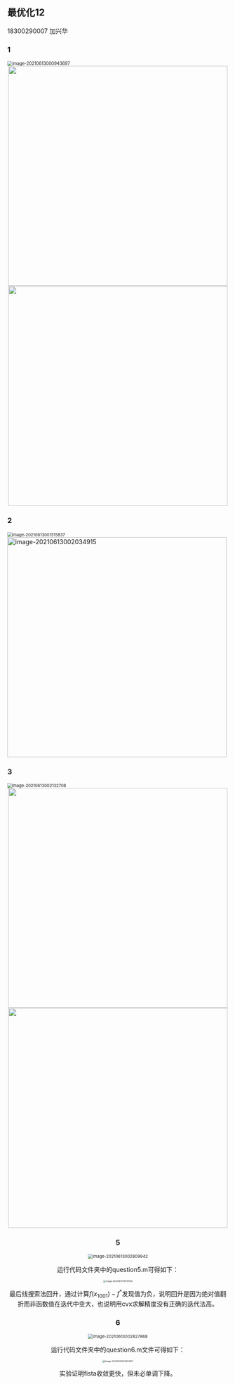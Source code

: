 ## 最优化12

18300290007 加兴华

### 1

<img src="../../../Typora%E5%9B%BE%E7%89%87%E7%BC%93%E5%AD%98/image-20210613000943697.png" alt="image-20210613000943697" style="zoom:70%;" />



<center class="half">
    <img src="../../../Typora%E5%9B%BE%E7%89%87%E7%BC%93%E5%AD%98/image-20210613001732488.png" width="500"/>
    <img src="../../../Typora%E5%9B%BE%E7%89%87%E7%BC%93%E5%AD%98/image-20210613001806170.png" width="500"/>
</center>



### 2

<img src="../../../Typora%E5%9B%BE%E7%89%87%E7%BC%93%E5%AD%98/image-20210613001515837.png" alt="image-20210613001515837" style="zoom:67%;" />



<img src="../../../Typora%E5%9B%BE%E7%89%87%E7%BC%93%E5%AD%98/image-20210613002034915.png" alt="image-20210613002034915" width=500 />

### 3

<img src="../../../Typora%E5%9B%BE%E7%89%87%E7%BC%93%E5%AD%98/image-20210613002132708.png" alt="image-20210613002132708" style="zoom:67%;" />

<center class='half''> 
	<img src='../../../Typora%E5%9B%BE%E7%89%87%E7%BC%93%E5%AD%98/image-20210613002113860.png' width=500/>
	<img src='../../../Typora%E5%9B%BE%E7%89%87%E7%BC%93%E5%AD%98/image-20210613002150492.png' width=500/>


### 5

<img src="../../../Typora%E5%9B%BE%E7%89%87%E7%BC%93%E5%AD%98/image-20210613002809942.png" alt="image-20210613002809942" style="zoom:67%;" />

运行代码文件夹中的question5.m可得如下：

<img src="../../../Typora%E5%9B%BE%E7%89%87%E7%BC%93%E5%AD%98/image-20210613115741126.png" alt="image-20210613115741126" style="zoom:35%;" />

最后线搜索法回升，通过计算$f(x_{1001})-f^*$发现值为负，说明回升是因为绝对值翻折而非函数值在迭代中变大，也说明用cvx求解精度没有正确的迭代法高。

### 6

<img src="../../../Typora%E5%9B%BE%E7%89%87%E7%BC%93%E5%AD%98/image-20210613002827868.png" alt="image-20210613002827868" style="zoom:67%;" />

运行代码文件夹中的question6.m文件可得如下：

<img src="../../../Typora%E5%9B%BE%E7%89%87%E7%BC%93%E5%AD%98/image-20210613003652817.png" alt="image-20210613003652817" style="zoom:35%;" />

实验证明fista收敛更快，但未必单调下降。

